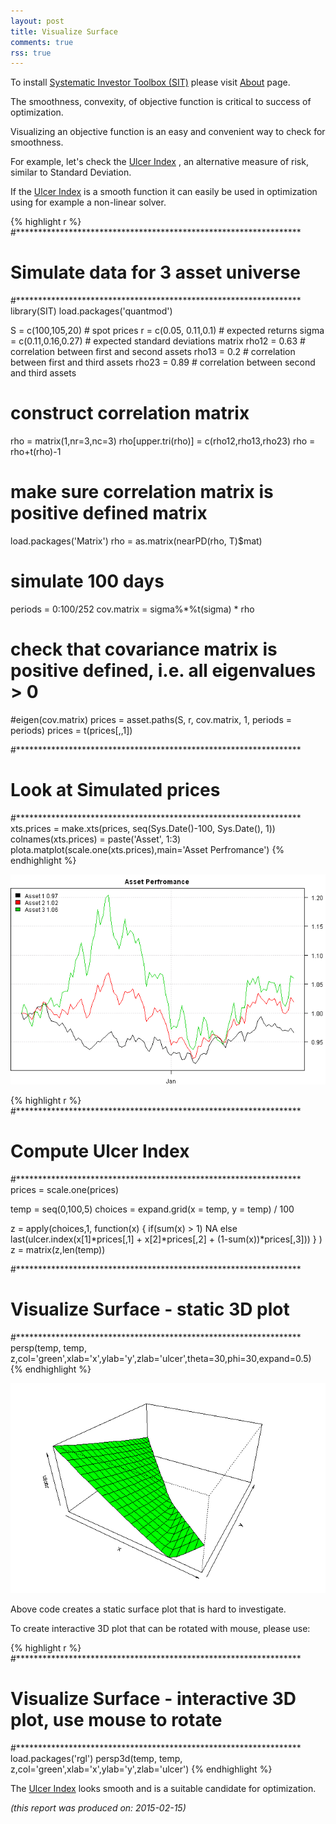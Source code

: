 ```yaml
---
layout: post
title: Visualize Surface
comments: true
rss: true
---
```



To install [Systematic Investor Toolbox (SIT)](https://github.com/systematicinvestor/SIT) please visit [About](/about) page.





The smoothness, convexity, of objective function is critical to success of optimization.

Visualizing an objective function is an easy and convenient way to check for smoothness.

For example, let's check the [Ulcer Index](http://stockcharts.com/school/doku.php?id=chart_school:technical_indicators:ulcer_index)
, an alternative measure of risk, similar to Standard Deviation.

If the [Ulcer Index](http://stockcharts.com/school/doku.php?id=chart_school:technical_indicators:ulcer_index)
is a smooth function it can easily be used in optimization using for example a non-linear solver.



{% highlight r %}
#*****************************************************************
# Simulate data for 3 asset universe
#*****************************************************************
library(SIT)
load.packages('quantmod')

S = c(100,105,20) # spot prices
r = c(0.05, 0.11,0.1) # expected returns
sigma = c(0.11,0.16,0.27) # expected standard deviations matrix
rho12 = 0.63 # correlation between first and second assets
rho13 = 0.2 # correlation between first and third assets
rho23 = 0.89 # correlation between second and third assets

# construct correlation matrix
rho = matrix(1,nr=3,nc=3)
rho[upper.tri(rho)] = c(rho12,rho13,rho23)
rho = rho+t(rho)-1

# make sure correlation matrix is positive defined matrix
load.packages('Matrix')
rho = as.matrix(nearPD(rho, T)$mat)


# simulate 100 days
periods = 0:100/252
cov.matrix = sigma%*%t(sigma) * rho
# check that covariance matrix is positive defined, i.e. all eigenvalues > 0
#eigen(cov.matrix)
prices = asset.paths(S, r, cov.matrix, 1, periods = periods)
  prices = t(prices[,,1])

#*****************************************************************
# Look at Simulated prices
#*****************************************************************
xts.prices = make.xts(prices, seq(Sys.Date()-100, Sys.Date(), 1))
  colnames(xts.prices) = paste('Asset', 1:3)
plota.matplot(scale.one(xts.prices),main='Asset Perfromance')
{% endhighlight %}

![plot of chunk plot-2](/public/images/2015-02-14-Visualize-Surface/plot-2-1.png) 

{% highlight r %}
#*****************************************************************
# Compute Ulcer Index
#*****************************************************************
prices = scale.one(prices)

temp = seq(0,100,5)
choices = expand.grid(x = temp, y = temp) / 100

z = apply(choices,1, function(x) {
	if(sum(x) > 1) NA
	else
 	last(ulcer.index(x[1]*prices[,1] + x[2]*prices[,2] + (1-sum(x))*prices[,3]))
}
)
z = matrix(z,len(temp))

#*****************************************************************
# Visualize Surface - static 3D plot
#*****************************************************************
persp(temp, temp, z,col='green',xlab='x',ylab='y',zlab='ulcer',theta=30,phi=30,expand=0.5)
{% endhighlight %}

![plot of chunk plot-2](/public/images/2015-02-14-Visualize-Surface/plot-2-2.png) 

Above code creates a static surface plot that is hard to investigate.

To create interactive 3D plot that can be rotated with mouse, please use:


{% highlight r %}
#*****************************************************************
# Visualize Surface - interactive 3D plot, use mouse to rotate
#*****************************************************************
load.packages('rgl')
persp3d(temp, temp, z,col='green',xlab='x',ylab='y',zlab='ulcer')
{% endhighlight %}

The [Ulcer Index](http://stockcharts.com/school/doku.php?id=chart_school:technical_indicators:ulcer_index)
looks smooth and is a suitable candidate for optimization.


*(this report was produced on: 2015-02-15)*

